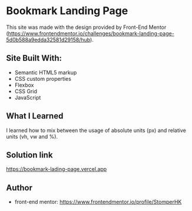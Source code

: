 # Bookmark Landing Page

This site was made with the design provided by Front-End Mentor (https://www.frontendmentor.io/challenges/bookmark-landing-page-5d0b588a9edda32581d29158/hub).

## Site Built With:

- Semantic HTML5 markup
- CSS custom properties
- Flexbox
- CSS Grid
- JavaScript

## What I Learned

I learned how to mix between the usage of absolute units (px) and relative units (vh, vw and %).

## Solution link

https://bookmark-lading-page.vercel.app 

## Author

- front-end mentor: https://www.frontendmentor.io/profile/StomperHK
